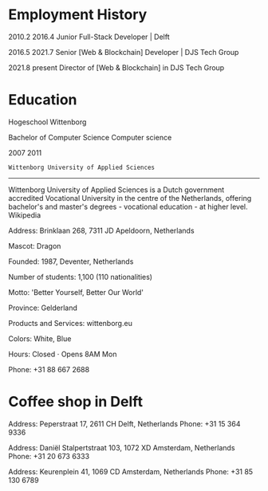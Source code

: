 Employment History
=====================================================
2010.2			2016.4
Junior Full-Stack Developer  |  Delft


2016.5			2021.7
Senior [Web & Blockchain] Developer  |  DJS Tech Group


2021.8			present
Director of [Web & Blockchain] in DJS Tech Group





Education
=====================================================
Hogeschool Wittenborg 


Bachelor of Computer Science
Computer science

2007		2011



	Wittenborg University of Applied Sciences
-------------------------------------------------------------
Wittenborg University of Applied Sciences is a Dutch government accredited Vocational University in the centre of the Netherlands, offering bachelor's and master's degrees - vocational education - at higher level. Wikipedia

Address: Brinklaan 268, 7311 JD Apeldoorn, Netherlands

Mascot: Dragon

Founded: 1987, Deventer, Netherlands

Number of students: 1,100 (110 nationalities)

Motto: 'Better Yourself, Better Our World'

Province: Gelderland

Products and Services: wittenborg.eu

Colors: White, Blue

Hours: Closed ⋅ Opens 8AM Mon
	
Phone: +31 88 667 2688






Coffee shop in Delft
=====================================================
Address: 	Peperstraat 17, 2611 CH
			Delft,
			Netherlands
Phone: +31 15 364 9336




Address: 	Daniël Stalpertstraat 103, 1072 XD
			Amsterdam, 
			Netherlands
Phone: +31 20 673 6333



Address: 	Keurenplein 41, 1069 CD
			Amsterdam, 
			Netherlands
Phone: +31 85 130 6789
